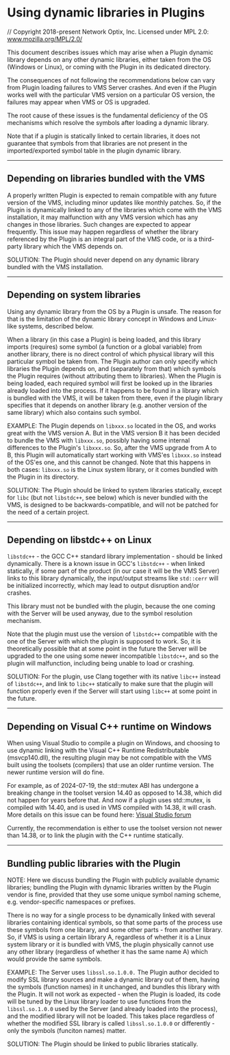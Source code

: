 # Using dynamic libraries in Plugins

// Copyright 2018-present Network Optix, Inc. Licensed under MPL 2.0: www.mozilla.org/MPL/2.0/

This document describes issues which may arise when a Plugin dynamic library depends on any other
dynamic libraries, either taken from the OS (Windows or Linux), or coming with the Plugin in its
dedicated directory.

The consequences of not following the recommendations below can vary from Plugin loading failures
to VMS Server crashes. And even if the Plugin works well with the particular VMS version on a
particular OS version, the failures may appear when VMS or OS is upgraded.

The root cause of these issues is the fundamental deficiency of the OS mechanisms which resolve the
symbols after loading a dynamic library.  

Note that if a plugin is statically linked to certain libraries, it does not guarantee that symbols
from that libraries are not present in the imported/exported symbol table in the plugin dynamic
library.

---------------------------------------------------------------------------------------------------
## Depending on libraries bundled with the VMS

A properly written Plugin is expected to remain compatible with any future version of the VMS,
including minor updates like monthly patches. So, if the Plugin is dynamically linked to any of the
libraries which come with the VMS installation, it may malfunction with any VMS version which has
any changes in those libraries. Such changes are expected to appear frequently. This issue may
happen regardless of whether the library referenced by the Plugin is an integral part of the VMS
code, or is a third-party library which the VMS depends on.

SOLUTION: The Plugin should never depend on any dynamic library bundled with the VMS installation.

---------------------------------------------------------------------------------------------------
## Depending on system libraries

Using any dynamic library from the OS by a Plugin is unsafe. The reason for that is the limitation
of the dynamic library concept in Windows and Linux-like systems, described below.

When a library (in this case a Plugin) is being loaded, and this library imports (requires) some
symbol (a function or a global variable) from another library, there is no direct control of which
physical library will this particular symbol be taken from. The Plugin author can only specify
which libraries the Plugin depends on, and (separately from that) which symbols the Plugin requires
(without attributing them to libraries). When the Plugin is being loaded, each required symbol
will first be looked up in the libraries already loaded into the process. If it happens to be found
in a library which is bundled with the VMS, it will be taken from there, even if the plugin
library specifies that it depends on another library (e.g. another version of the same library)
which also contains such symbol.

EXAMPLE: The Plugin depends on `libxxx.so` located in the OS, and works great with the VMS version
A. But in the VMS version B it has been decided to bundle the VMS with `libxxx.so`, possibly having
some internal differences to the Plugin's `libxxx.so`. So, after the VMS upgrade from A to B, this
Plugin will automatically start working with VMS'es `libxxx.so` instead of the OS'es one, and this
cannot be changed. Note that this happens in both cases: `libxxx.so` is the Linux system library,
or it comes bundled with the Plugin in its directory.

SOLUTION: The Plugin should be linked to system libraries statically, except for `libc` (but not
`libstdc++`, see below) which is never bundled with the VMS, is designed to be
backwards-compatible, and will not be patched for the need of a certain project.

---------------------------------------------------------------------------------------------------
## Depending on libstdc++ on Linux

`libstdc++` - the GCC C++ standard library implementation - should be linked dynamically. There is
a known issue in GCC's `libstdc++` - when linked statically, if some part of the product (in our 
case it will be the VMS Server) links to this library dynamically, the input/output streams like
`std::cerr` will be initialized incorrectly, which may lead to output disruption and/or crashes.

This library must not be bundled with the plugin, because the one coming with the Server will be 
used anyway, due to the symbol resolution mechanism.

Note that the plugin must use the version of `libstdc++` compatible with the one of the Server with
which the plugin is supposed to work. So, it is theoretically possible that at some point in the 
future the Server will be upgraded to the one using some newer incompatible `libstdc++`, and so the
plugin will malfunction, including being unable to load or crashing.

SOLUTION: For the plugin, use Clang together with its native `libc++` instead of `libstdc++`, and 
link to `libc++` statically to make sure that the plugin will function properly even if the Server
will start using `libc++` at some point in the future.

---------------------------------------------------------------------------------------------------
## Depending on Visual C++ runtime on Windows

When using Visual Studio to compile a plugin on Windows, and choosing to use dynamic linking with
the Visual C++ Runtime Redistributable (msvcp140.dll), the resulting plugin may be not compatible
with the VMS built using the toolsets (compilers) that use an older runtime version. The newer
runtime version will do fine.

For example, as of 2024-07-19, the std::mutex ABI has undergone a breaking change in the toolset
version 14.40 as opposed to 14.38, which did not happen for years before that. And now if a plugin
uses std::mutex, is compiled with 14.40, and is used in VMS compiled with 14.38, it will crash.
More details on this issue can be found here:
[Visual Studio forum](https://developercommunity.visualstudio.com/t/Access-violation-with-std::mutex::lock-a/10664660)

Currently, the recommendation is either to use the toolset version not newer than 14.38, or to link
the plugin with the C++ runtime statically.

---------------------------------------------------------------------------------------------------
## Bundling public libraries with the Plugin

NOTE: Here we discuss bundling the Plugin with publicly available dynamic libraries; bundling the
Plugin with dynamic libraries written by the Plugin vendor is fine, provided that they use some
unique symbol naming scheme, e.g. vendor-specific namespaces or prefixes.

There is no way for a single process to be dynamically linked with several libraries containing
identical symbols, so that some parts of the process use these symbols from one library, and some
other parts - from another library. So, if VMS is using a certain library A, regardless of whether
it is a Linux system library or it is bundled with VMS, the plugin physically cannot use any other
library (regardless of whether it has the same name A) which would provide the same symbols.

EXAMPLE: The Server uses `libssl.so.1.0.0.` The Plugin author decided to modify SSL library sources
and make a dynamic library out of them, having the symbols (function names) in it unchanged, and
bundles this library with the Plugin. It will not work as expected - when the Plugin is loaded, its
code will be tuned by the Linux library loader to use functions from the `libssl.so.1.0.0` used by
the Server (and already loaded into the process), and the modified library will not be loaded.
This takes place regardless of whether the modified SSL library is called `libssl.so.1.0.0` or
differently - only the symbols (funciton names) matter.

SOLUTION: The Plugin should be linked to public libraries statically.
